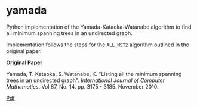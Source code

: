 # yamada
Python implementation of the Yamada-Kataoka-Watanabe algorithm to find all minimum spanning trees in an undirected graph.

Implementation follows the steps for the `ALL_MST2` algorithm outlined in the original paper.

**Original Paper**

 Yamada, T. Kataoka, S. Watanabe, K. "Listing all the minimum spanning trees in an undirected graph". *International Journal of Computer Mathematics*. Vol 87, No. 14. pp. 3175 - 3185. November 2010.
 
 [Pdf](http://www.nda.ac.jp/~yamada/paper/enum-mst.pdf)

